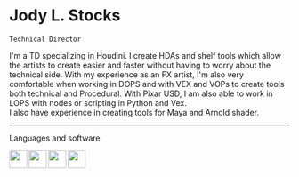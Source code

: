 # Jody L. Stocks
`Technical Director`

I'm a TD specializing in Houdini. I create HDAs and shelf tools which allow the artists to create easier and faster without having to worry about the technical side. With my experience as an FX artist, I'm also very comfortable when working in DOPS and with VEX and VOPs to create tools both technical and Procedural. With Pixar USD, I am also able to work in LOPS with nodes or scripting in Python and Vex.
<br>I also have experience in creating tools for Maya and Arnold shader.

----
Languages and software

<img align="left" width="32" src="https://cdn.jsdelivr.net/gh/devicons/devicon/icons/python/python-original.svg" />
<img align="left" width="32" src="https://cdn.jsdelivr.net/gh/devicons/devicon/icons/cplusplus/cplusplus-plain.svg" />
<img align="left" width="32" src="https://cdn.jsdelivr.net/gh/devicons/devicon/icons/git/git-original.svg" />
<img align="left" width="32" src="https://cdn.jsdelivr.net/gh/devicons/devicon/icons/maya/maya-original.svg" />
